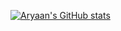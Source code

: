 [![Aryaan's GitHub stats](https://github-readme-stats.vercel.app/api?username=AryaanSheth)](https://github.com/anuraghazra/github-readme-stats)
